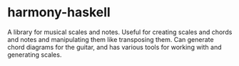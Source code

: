 # harmony-haskell
A library for musical scales and notes. Useful for creating  scales and chords and notes and manipulating them like transposing them. Can generate chord diagrams for the guitar, and has various tools for working with and generating scales.
